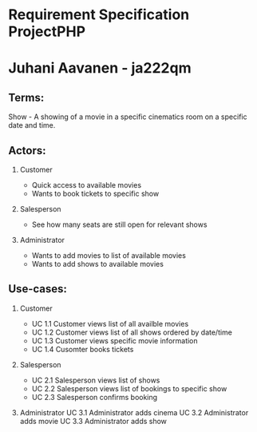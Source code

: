 Requirement Specification ProjectPHP
====================================
Juhani Aavanen - ja222qm
========================

Terms:
------

Show - A showing of a movie in a specific cinematics room on a specific date and time.

Actors:
-------

1. Customer
	- Quick access to available movies
	- Wants to book tickets to specific show

2. Salesperson
	- See how many seats are still open for relevant shows

3. Administrator
	- Wants to add movies to list of available movies
	- Wants to add shows to available movies
	
Use-cases:
---------

1. Customer
	* UC 1.1 Customer views list of all availble movies
	* UC 1.2 Customer views list of all shows ordered by date/time
	* UC 1.3 Customer views specific movie information
	* UC 1.4 Cusomter books tickets
	
2. Salesperson
	- UC 2.1 Salesperson views list of shows
	- UC 2.2 Salesperson views list of bookings to specific show
	- UC 2.3 Salesperson confirms booking
	
3. Administrator
	UC 3.1 Administrator adds cinema
	UC 3.2 Administrator adds movie
	UC 3.3 Administrator adds show


